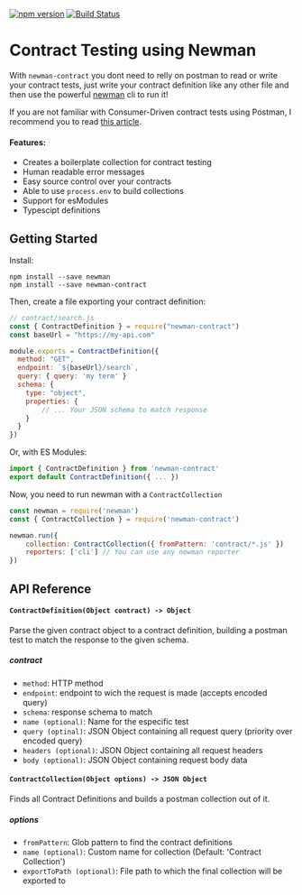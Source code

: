 [![npm version](https://badge.fury.io/js/newman-contract.svg)](https://www.npmjs.com/package/newman-contract) [![Build Status](https://travis-ci.org/AndreiRupertti/newman-contract.svg?branch=master)](https://travis-ci.org/AndreiRupertti/newman-contract)

# Contract Testing using Newman

With `newman-contract` you dont need to relly on postman to read or write your contract tests, just write your contract definition like any other file and then use the powerful [newman](https://www.npmjs.com/package/newman) cli to run it!

If you are not familiar with Consumer-Driven contract tests using Postman, I recommend you to read [this article](https://medium.com/better-practices/consumer-driven-contract-testing-using-postman-f3580dba5370).

#### Features:

- Creates a boilerplate collection for contract testing
- Human readable error messages
- Easy source control over your contracts
- Able to use `process.env` to build collections
- Support for esModules
- Typescipt definitions

## Getting Started

Install:

```
npm install --save newman
npm install --save newman-contract
```

Then, create a file exporting your contract definition:

```js
// contract/search.js
const { ContractDefinition } = require("newman-contract")
const baseUrl = "https://my-api.com"

module.exports = ContractDefinition({
  method: "GET",
  endpoint: `${baseUrl}/search`,
  query: { query: 'my term' }
  schema: {
    type: "object",
    properties: {
        // ... Your JSON schema to match response
    }
  }
})
```

Or, with ES Modules:

```js
import { ContractDefinition } from 'newman-contract'
export default ContractDefinition({ ... })
```

Now, you need to run newman with a `ContractCollection`

```js
const newman = require('newman')
const { ContractCollection } = require('newman-contract')

newman.run({
    collection: ContractCollection({ fromPattern: 'contract/*.js' })
    reporters: ['cli'] // You can use any newman reporter
})
```

## API Reference

#### `ContractDefinition(Object contract) -> Object`

Parse the given contract object to a contract definition, building a postman test to match the response to the given schema.

##### contract
- `method`: HTTP method
- `endpoint`: endpoint to wich the request is made (accepts encoded query)
- `schema`: response schema to match
- `name (optional)`: Name for the especific test
- `query (optinal)`: JSON Object containing all request query (priority over encoded query)
- `headers (optional)`: JSON Object containing all request headers
- `body (optional)`: JSON Object containing request body data


#### `ContractCollection(Object options) -> JSON Object`

Finds all Contract Definitions and builds a postman collection out of it.

##### options
- `fromPattern`: Glob pattern to find the contract definitions
- `name (optional)`: Custom name for collection (Default: 'Contract Collection')
- `exportToPath (optional)`: File path to which the final collection will be exported to
